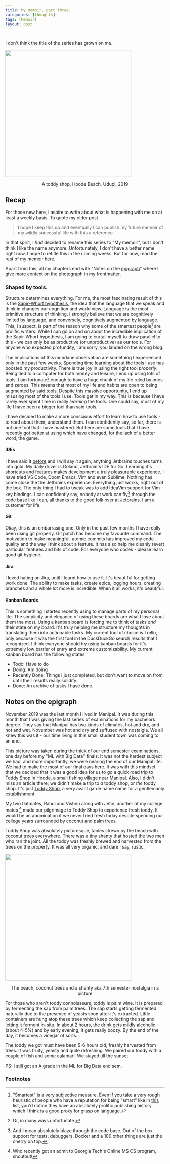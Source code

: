 ```yaml
---
title: My memoir, part three.
categories: [thoughts]
tags: [Memoir]
layout: post

---
```


I don't think the title of the series has grown on me.

<img src="https://i.imgur.com/6uPrs5q.png" height="400">

<p style="text-align:center"> A toddy shop, Hoode Beach, Udupi, 2019</p>

## Recap

For those new here, I aspire to write about what is happening with me on at least a weekly basis. To quote my older post

> I hope I keep this up and eventually I can publish my future memoir of my wildly successful life with this a reference.

In that spirit, I _had_ decided to rename this series to "My memoir", but I don't think I like the name anymore. Unfortunately, I don't have a better name right now. I hope to retitle this in the coming weeks. But for now, read the rest of my memoir [here](https://advait.live/tags/#Memoir). 

Apart from this, all my chapters end with "Notes on the [epigraph](https://en.wikipedia.org/wiki/Epigraph_(literature))" where I give more context on the photograph in my frontmatter.



### Shaped by tools.

Structure determines everything. For me, the most fascinating result of this is the [Sapir–Whorf hypothesis](https://en.wikipedia.org/wiki/Linguistic_relativity), the idea that the language that we speak and think in changes our cognition and world view. Language is the most primitive structure of thinking. I strongly believe that we are cognitively limited by language, and conversely, cognitively augmented by language. This, I suspect, is part of the reason why some of the smartest people[^1] are prolific writers. While I can go on and on about the incredible implication of the Sapir-Whorf hypothesis, I am going to curtail myself to draw parallel to this - we can only be as productive (or unproductive) as our tools. For anyone who expected profundity, I am sorry, you landed on the wrong blog.

The implications of this mundane observation are something I experienced only in the past few weeks. Spending time learning about the tools I use has boosted my productivity. There is true joy in using the right tool _properly_. Being tied to a computer for both money and leisure, I end up using lots of tools. I am fortunate[^2] enough to have a huge chunk of my life ruled by ones and zeroes. This means that most of my life and habits are open to being augmented by said tools. Despite this massive opportunity, I end up misusing most of the tools I use. Tools get in my way. This is because I have rarely ever spent time in really _learning_ the tools. One could say, most of my life I have been a bigger tool than said tools.

I have decided to make a more conscious effort to learn how to use tools - to read about them, understand them. I can confidently say, so far, there is not one tool that I have mastered. But here are some tools that I have recently got better at using which have changed, for the lack of a better word, the game.

#### IDEs

I have said it [before](https://advait.live/emacs_dissapointment/)  and I will say it again, anything Jetbrains touches turns into gold. My daily driver is Goland, Jetbrain's IDE for Go. Learning it's shortcuts and features makes development a truly pleasurable experience. I have tried VS Code, Doom Emacs, Vim and even Sublime. Nothing has come close the the Jetbrains experience. Everything just works, right out of the box. The only thing I had to tweak was to add IdeaVim support for Vim key bindings.  I can confidently say, nobody at work can fly[^3] through the code base like I can, all thanks to the good folk over at Jetbrains. I am a customer for life.

#### Git

Okay, this is an embarrasing one. Only in the past few months I have really been using git properly. Git patch has become my favourite command. The motivation to make meaningful, atomic commits has improved my code quality and the way I think about a feature. It has also help me cleanly revert particular features and bits of code. For everyone who codes - please learn good git hygiene.

#### Jira

I loved hating on Jira, until I learnt how to use it. It's beautiful for getting work done. The ability to make tasks, create epics, logging hours, creating branches and a whole lot more is incredible. When it all works, it's beautiful. 

#### Kanban Boards

This is something I started recently using to manage parts of my personal life. The simplicity and elegance of using these boards are what I love about them the most. Using a kanban board is forcing me to think of tasks _and_ their state on my board. It's truly helping me structure my thoughts in translating them into actionable tasks. My current tool of choice is Trello, only because it was the first tool in the DuckDuckGo search results that I recognized. I think everyone should try using kanban boards for it's extremely low barrier of entry and extreme customizability. My current kanban board has the following states

- Todo: Have to do
- Doing: Am doing
- Recently Done: Things I just completed, but don't want to move on from until their results really solidify.
- Done: An archive of tasks I have done.

## Notes on the epigraph

November 2019 was the last month I lived in Manipal. It was during this month that I was giving the last series of examinations for my bachelors degree. They say that Manipal has two kinds of climates, hot and dry, and hot and wet. November was hot and dry and suffused with nostalgia. We all knew this was it - our time living in this small student town was coming to an end. 

This picture was taken during the thick of our end semester examinations, one day before my "ML with Big Data" finals. It was not the hardest subject we had, and more importantly, we were nearing the end of our Manipal life. We had to make the most of our final days here. It was with this mindset that we decided that it was a good idea for us to go a quick road trip to Toddy Shop in Hoode, a small fishing village near Manipal. Also, I didn't miss an article there; we didn't make a trip to _a_ toddy shop, or _the_ toddy shop. It's just [Toddy Shop](https://goo.gl/maps/Vfc6uXCZ6LTD5obX8), a very avant garde name name for a gentlemanly establishment. 

My two flatmates, Rahul and Vishnu along with Jetin, another of my college mates [^4] made our pilgrimage to Toddy Shop to experience fresh toddy. It would be an abomination if we never tried fresh today despite spending our college years surrounded by coconut and palm trees. 

Toddy Shop was absolutely picturesque, tables strewn by the beach with coconut trees everywhere. There was a tiny shanty that hosted the two men who ran the joint. All the toddy was freshly brewed and harvested from the trees on the property. It was all very organic, and dare I say, rustic.

<img src="https://i.imgur.com/mXRU4xO.jpg" height="400">

<p style="text-align:center">The beach, coconut trees and a shanty aka 7th semester nostalgia in a picture</p>

For those who aren't toddy connoisseurs, toddy is palm wine. It is prepared by fermenting the sap from palm trees. The sap starts getting fermented naturally due to the presence of yeasts soon after it's extracted. Little containers are hung atop these trees which keep collecting the sap and letting it ferment in-situ. In about 2 hours, the drink gets mildly alcoholic (about 4-5%) and by early evening, it gets really boozy. By the end of the day, it becomes a vinegar of sorts. 

The toddy we got must have been 5-6 hours old, freshly harvested from trees. It was fruity, yeasty and quite refreshing. We paired our toddy with a couple of fish and some calamari. We stayed till the sunset.

PS: I still got an A grade in the ML for Big Data end sem.

### Footnotes

[^1]: "Smartest" is a very subjective measure. Even if you take a very rough heuristic of people who have a reputation for being "smart" like in [this](https://www.businessinsider.in/science/the-40-smartest-people-of-all-time/slidelist/46399922.cms) list, you'd notice they have an absolutely prolific publishing history which I think is a good proxy for grasp on language.
[^2]: Or, in many ways unfortunate.
[^3]: And I mean absolutely blaze through the code base. Out of the box support for tests, debuggers, Docker and a 100 other things are just the cherry on top.
[^4]: Who recently got an admit to Georgia Tech's Online MS CS program, shoutout!

